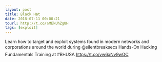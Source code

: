 ```yaml
---
layout: post
title: Black Hat
date: 2018-07-11 00:00:21
tourl: http://t.co/aMEkUhZgUH
tags: [exploit]
---
```

Learn how to target and exploit systems found in modern networks and corporations around the world during @silentbreaksecs Hands-On Hacking Fundamentals Training at #BHUSA https://t.co/vw6xNv9wOC